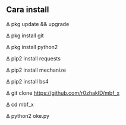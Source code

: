 Cara install
------------------

∆ pkg update && upgrade

∆ pkg install git

∆ pkg install python2

∆ pip2 install requests

∆ pip2 install mechanize

∆ pip2 install bs4

∆ git clone https://github.com/r0zhakID/mbf_x

∆ cd mbf_x

∆ python2 oke.py

